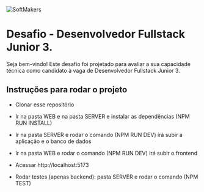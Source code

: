 ![SoftMakers](https://vagas.softmakers.com.br/assets/img/logotipo14xxhdpi.png)

# Desafio - Desenvolvedor Fullstack Junior 3.

Seja bem-vindo! Este desafio foi projetado para avaliar a sua capacidade técnica como candidato à vaga de Desenvolvedor Fullstack Junior 3.

## Instruções para rodar o projeto

- Clonar esse repositório
- Ir na pasta WEB e na pasta SERVER e instalar as dependências (NPM RUN INSTALL)
- Ir na pasta SERVER e rodar o comando (NPM RUN DEV) irá subir a aplicação e o banco de dados
- Ir na pasta WEB e rodar o comando (NPM RUN DEV) irá subir o frontend
- Acessar http://localhost:5173

- Rodar testes (apenas backend): pasta SERVER e rodar o comando (NPM TEST)
